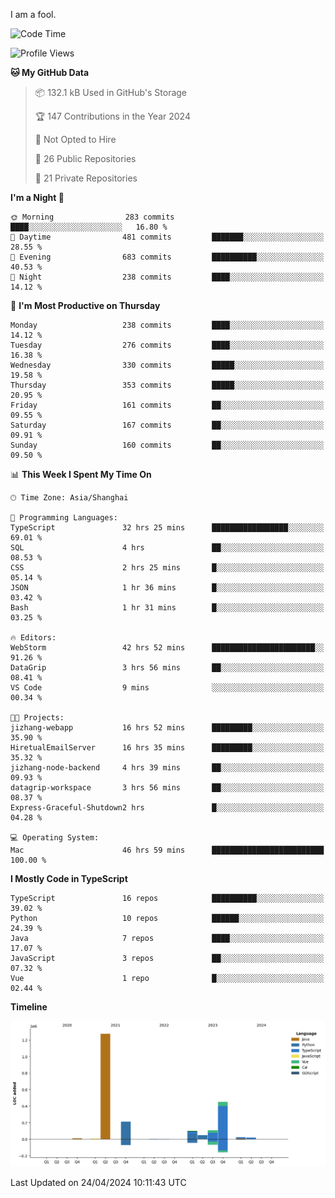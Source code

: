 I am a fool.

<!--START_SECTION:waka-->
![Code Time](http://img.shields.io/badge/Code%20Time-1%2C378%20hrs%2059%20mins-blue)

![Profile Views](http://img.shields.io/badge/Profile%20Views-7-blue)

**🐱 My GitHub Data** 

> 📦 132.1 kB Used in GitHub's Storage 
 > 
> 🏆 147 Contributions in the Year 2024
 > 
> 🚫 Not Opted to Hire
 > 
> 📜 26 Public Repositories 
 > 
> 🔑 21 Private Repositories 
 > 
**I'm a Night 🦉** 

```text
🌞 Morning                283 commits         ████░░░░░░░░░░░░░░░░░░░░░   16.80 % 
🌆 Daytime                481 commits         ███████░░░░░░░░░░░░░░░░░░   28.55 % 
🌃 Evening                683 commits         ██████████░░░░░░░░░░░░░░░   40.53 % 
🌙 Night                  238 commits         ████░░░░░░░░░░░░░░░░░░░░░   14.12 % 
```
📅 **I'm Most Productive on Thursday** 

```text
Monday                   238 commits         ████░░░░░░░░░░░░░░░░░░░░░   14.12 % 
Tuesday                  276 commits         ████░░░░░░░░░░░░░░░░░░░░░   16.38 % 
Wednesday                330 commits         █████░░░░░░░░░░░░░░░░░░░░   19.58 % 
Thursday                 353 commits         █████░░░░░░░░░░░░░░░░░░░░   20.95 % 
Friday                   161 commits         ██░░░░░░░░░░░░░░░░░░░░░░░   09.55 % 
Saturday                 167 commits         ██░░░░░░░░░░░░░░░░░░░░░░░   09.91 % 
Sunday                   160 commits         ██░░░░░░░░░░░░░░░░░░░░░░░   09.50 % 
```


📊 **This Week I Spent My Time On** 

```text
🕑︎ Time Zone: Asia/Shanghai

💬 Programming Languages: 
TypeScript               32 hrs 25 mins      █████████████████░░░░░░░░   69.01 % 
SQL                      4 hrs               ██░░░░░░░░░░░░░░░░░░░░░░░   08.53 % 
CSS                      2 hrs 25 mins       █░░░░░░░░░░░░░░░░░░░░░░░░   05.14 % 
JSON                     1 hr 36 mins        █░░░░░░░░░░░░░░░░░░░░░░░░   03.42 % 
Bash                     1 hr 31 mins        █░░░░░░░░░░░░░░░░░░░░░░░░   03.25 % 

🔥 Editors: 
WebStorm                 42 hrs 52 mins      ███████████████████████░░   91.26 % 
DataGrip                 3 hrs 56 mins       ██░░░░░░░░░░░░░░░░░░░░░░░   08.41 % 
VS Code                  9 mins              ░░░░░░░░░░░░░░░░░░░░░░░░░   00.34 % 

🐱‍💻 Projects: 
jizhang-webapp           16 hrs 52 mins      █████████░░░░░░░░░░░░░░░░   35.90 % 
HiretualEmailServer      16 hrs 35 mins      █████████░░░░░░░░░░░░░░░░   35.32 % 
jizhang-node-backend     4 hrs 39 mins       ██░░░░░░░░░░░░░░░░░░░░░░░   09.93 % 
datagrip-workspace       3 hrs 56 mins       ██░░░░░░░░░░░░░░░░░░░░░░░   08.37 % 
Express-Graceful-Shutdown2 hrs               █░░░░░░░░░░░░░░░░░░░░░░░░   04.28 % 

💻 Operating System: 
Mac                      46 hrs 59 mins      █████████████████████████   100.00 % 
```

**I Mostly Code in TypeScript** 

```text
TypeScript               16 repos            ██████████░░░░░░░░░░░░░░░   39.02 % 
Python                   10 repos            ██████░░░░░░░░░░░░░░░░░░░   24.39 % 
Java                     7 repos             ████░░░░░░░░░░░░░░░░░░░░░   17.07 % 
JavaScript               3 repos             ██░░░░░░░░░░░░░░░░░░░░░░░   07.32 % 
Vue                      1 repo              █░░░░░░░░░░░░░░░░░░░░░░░░   02.44 % 
```



**Timeline**

![Lines of Code chart](https://raw.githubusercontent.com/VeejaLiu/VeejaLiu/master/assets/bar_graph.png)


 Last Updated on 24/04/2024 10:11:43 UTC
<!--END_SECTION:waka-->
